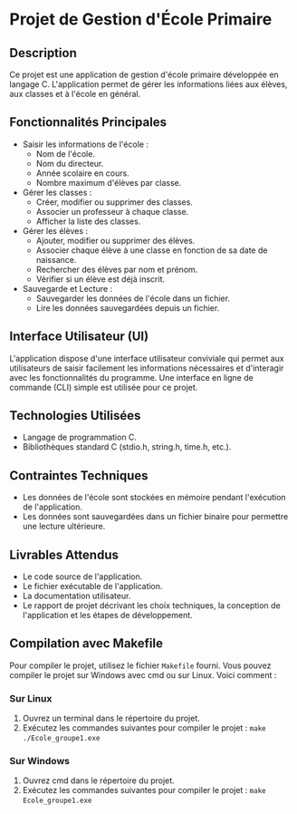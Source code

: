 # Projet de Gestion d'École Primaire

## Description
Ce projet est une application de gestion d'école primaire développée en langage C. L'application permet de gérer les informations liées aux élèves, aux classes et à l'école en général.

## Fonctionnalités Principales
- Saisir les informations de l'école :
  - Nom de l'école.
  - Nom du directeur.
  - Année scolaire en cours.
  - Nombre maximum d'élèves par classe.
- Gérer les classes :
  - Créer, modifier ou supprimer des classes.
  - Associer un professeur à chaque classe.
  - Afficher la liste des classes.
- Gérer les élèves :
  - Ajouter, modifier ou supprimer des élèves.
  - Associer chaque élève à une classe en fonction de sa date de naissance.
  - Rechercher des élèves par nom et prénom.
  - Vérifier si un élève est déjà inscrit.
- Sauvegarde et Lecture :
  - Sauvegarder les données de l'école dans un fichier.
  - Lire les données sauvegardées depuis un fichier.

## Interface Utilisateur (UI)
L'application dispose d'une interface utilisateur conviviale qui permet aux utilisateurs de saisir facilement les informations nécessaires et d'interagir avec les fonctionnalités du programme. Une interface en ligne de commande (CLI) simple est utilisée pour ce projet.

## Technologies Utilisées
- Langage de programmation C.
- Bibliothèques standard C (stdio.h, string.h, time.h, etc.).

## Contraintes Techniques
- Les données de l'école sont stockées en mémoire pendant l'exécution de l'application.
- Les données sont sauvegardées dans un fichier binaire pour permettre une lecture ultérieure.

## Livrables Attendus
- Le code source de l'application.
- Le fichier exécutable de l'application.
- La documentation utilisateur.
- Le rapport de projet décrivant les choix techniques, la conception de l'application et les étapes de développement.

## Compilation avec Makefile
Pour compiler le projet, utilisez le fichier `Makefile` fourni. Vous pouvez compiler le projet sur Windows avec cmd ou sur Linux. Voici comment :

### Sur Linux
1. Ouvrez un terminal dans le répertoire du projet.
2. Exécutez les commandes suivantes pour compiler le projet :
   `make`
  `./Ecole_groupe1.exe`
### Sur Windows
1. Ouvrez cmd dans le répertoire du projet.
2. Exécutez les commandes suivantes pour compiler le projet :
  `make`
  `Ecole_groupe1.exe`
